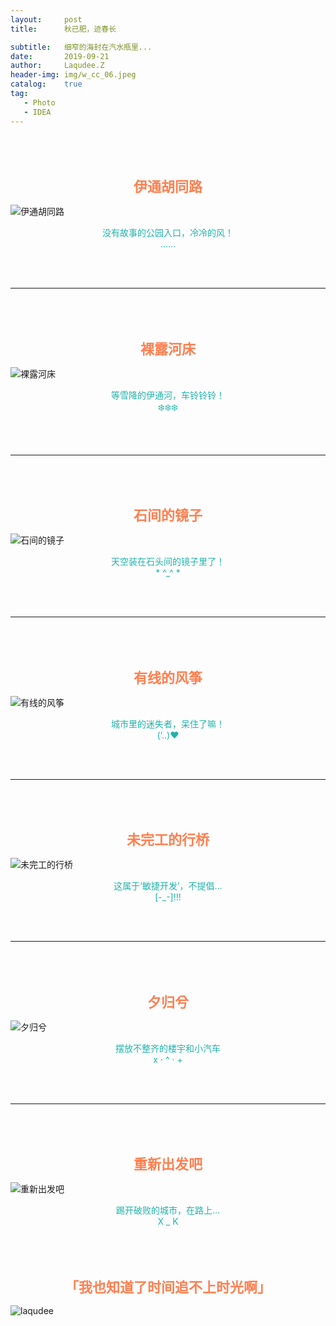 ```yaml
---
layout:     post
title:      秋已肥，迹春长

subtitle:   细窄的海封在汽水瓶里...
date:       2019-09-21
author:     Laqudee.Z
header-img: img/w_cc_06.jpeg
catalog:    true
tag:
   - Photo
   - IDEA
---
```

<br/>
<br/>
<h1 style="text-align:center; font-family:宋体;font-size:22px; color:Coral">伊通胡同路</h1>

![伊通胡同路](/img/w_cc_03.jpeg)

<p style="text-align:center;color:LightSeaGreen">没有故事的公园入口，冷冷的风！<br/>
......</p>

<br/>
<br/>
<hr/>
<br/>
<br>

<h1 style="text-align:center; font-family:宋体;font-size:22px; color:Coral">裸露河床</h1>

![裸露河床](/img/w_cc_04.jpeg)

<p style="text-align:center;color:LightSeaGreen">等雪降的伊通河，车铃铃铃！<br/>
❄️❄️❄️</p>

<br/>
<br/>
<hr/>
<br/>
<br>

<h1 style="text-align:center;font-family:宋体; font-size:22px; color:Coral">石间的镜子</h1>

![石间的镜子](/img/w_cc_05.jpeg)

<p style="text-align:center;color:LightSeaGreen">天空装在石头间的镜子里了！<br/>
* ^_^ *</p>

<br/>
<br/>
<hr/>
<br/>
<br>

<h1 style="text-align:center;font-family:宋体; font-size:22px; color:Coral">有线的风筝</h1>

![有线的风筝](/img/w_cc_11.jpeg)

<p style="text-align:center;color:LightSeaGreen">城市里的迷失者，呆住了嘛！<br/>
(‘..)❤️</p>

<br/>
<br/>
<hr/>
<br/>
<br>

<h1 style="text-align:center; font-family:宋体;font-size:22px; color:Coral">未完工的行桥</h1>

![未完工的行桥](/img/w_cc_14.jpeg)

<p style="text-align:center;color:LightSeaGreen">这属于‘敏捷开发’，不提倡...<br/>
[-_-]!!!</p>

<br/>
<br/>
<hr/>
<br/>
<br>

<h1 style="text-align:center; font-family:宋体;font-size:22px; color:Coral">夕归兮</h1>

![夕归兮](/img/w_cc_02.jpeg)

<p style="text-align:center;color:LightSeaGreen">摆放不整齐的楼宇和小汽车<br/>
x · ^ · +</p>

<br/>
<br/>
<hr/>
<br/>
<br>

<h1 style="text-align:center; font-family:宋体;font-size:22px; color:Coral">重新出发吧</h1>

![重新出发吧](/img/w_cc_07.jpeg)

<p style="text-align:center;color:LightSeaGreen">踢开破败的城市，在路上...<br/>
X _ K</p>

<br/>
<br/>

<h1 style="text-align:center; color:Coral; font-size:22px;font-family:'LiSu'">「我也知道了时间追不上时光啊」</h1>

![laqudee](/img/w_cc_zhao.jpeg)
